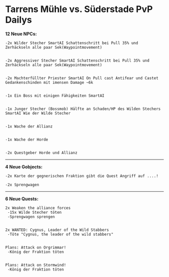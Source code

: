 # Tarrens Mühle vs. Süderstade PvP Dailys

**12 Neue NPCs:**


    -2x Wilder Stecher SmartAI Schattenschritt bei Pull 35% und Zerhäckseln alle paar Sek(Waypointmovement)


    -2x Aggressiver Stecher SmartAI Schattenschritt bei Pull 35% und Zerhäckseln alle paar Sek(Waypointmovement)


    -2x Machterfüllter Priester SmartAI On Pull cast Antifear und Castet Gedankenschinden mit imensen Damage ~6k 


    -1x Ein Boss mit einigen Fähigkeiten SmartAI


    -1x Junger Stecher (Bossmob) Hälfte an Schaden/HP des Wilden Stechers SmartAI Wie der Wilde Stecher


    -1x Wache der Allianz


    -1x Wache der Horde


    -2x Questgeber Horde und Allianz
    
----------------------------------------------------
**4 Neue Gobjects:**


    -2x Karte der gegnerischen Fraktion gibt die Quest Angriff auf ....!

    -2x Sprengwagen


----------------------------------------------------
**6 Neue Quests:**

    2x Weaken the alliance forces
     -15x Wilde Stecher töten
     -Sprengwagen sprengen


    2x WANTED: Cygnus, Leader of the Wild Stabbers
     -Töte "Cygnus, the leader of the wild stabbers"


    Plans: Attack on Orgrimmar!
     -König der Fraktion töten


    Plans: Attack on Stormwind!
     -König der Fraktion töten

